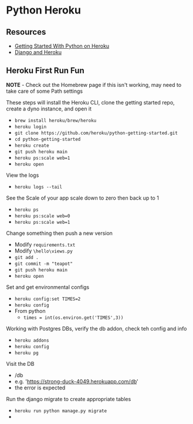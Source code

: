 # Python Heroku #

## Resources ##

- [Getting Started With Python on Heroku](https://devcenter.heroku.com/articles/getting-started-with-python?singlepage=true)
- [Django and Heroku](https://devcenter.heroku.com/articles/django-app-configuration)

## Heroku First Run Fun ##

**NOTE** - Check out the Homebrew page if this isn't working, may need to take care of some Path settings

These steps will install the Heroku CLI, clone the getting started repo, create a dyno instance, and open it

- `brew install heroku/brew/heroku`
- `heroku login`
- `git clone https://github.com/heroku/python-getting-started.git`
- `cd python-getting-started`
- `heroku create`
- `git push heroku main`
- `heroku ps:scale web=1`
- `heroku open`

View the logs
- `heroku logs --tail`

See the Scale of your app scale down to zero then back up to 1
- `heroku ps`
- `heroku ps:scale web=0`
- `heroku ps:scale web=1`

Change something then push a new version
- Modify `requirements.txt`
- Modify `\hello\views.py`
- `git add .`
- `git commit -m "teapot"`
- `git push heroku main`
- `heroku open`

Set and get environmental configs
- `heroku config:set TIMES=2`
- `heroku config`
- From python
  - `times = int(os.environ.get('TIMES',3))`

Working with Postgres DBs, verify the db addon, check teh config and info
- `heroku addons`
- `heroku config`
- `heroku pg`

Visit the DB
- <appname>/db
- e.g. 'https://strong-duck-4049.herokuapp.com/db'
- the error is expected

Run the django migrate to create appropriate tables
- `heroku run python manage.py migrate`
- 